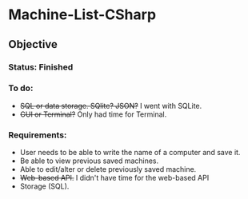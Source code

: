 # Machine-List-CSharp

## Objective

### Status: Finished

### To do:
* ~~SQL or data storage. SQlite? JSON?~~ I went with SQLite.
* ~~GUI or Terminal?~~ Only had time for Terminal.

### Requirements:
* User needs to be able to write the name of a computer and save it.
* Be able to view previous saved machines.
* Able to edit/alter or delete previously saved machine.
* ~~Web-based API.~~ I didn't have time for the web-based API
* Storage (SQL).
